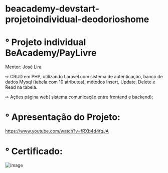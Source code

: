 # beacademy-devstart-projetoindividual-deodorioshome


<h1> ° Projeto individual BeAcademy/PayLivre </h1

Mentor: José Lira

⇨ CRUD em PHP, utilizando Laravel com sistema de autenticação,
banco de dados Mysql (tabela com 10 atributos), métodos Insert,
Update, Delete e Read na tabela.

⇨ Ações página web( sistema comunicação entre frontend e backend);



<h1> ° Apresentação do Projeto: </h1

https://www.youtube.com/watch?v=fRXb4d4fqJA

<h1> ° Certificado: </h1

![image](https://user-images.githubusercontent.com/105244346/210438292-85950302-9de4-4ba0-98dc-7174755a00ac.png)


